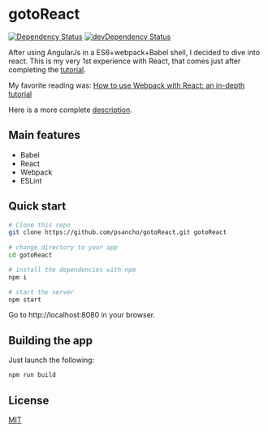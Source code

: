 # gotoReact

[![Dependency Status](https://david-dm.org/psancho/gotoreact/status.svg)](https://david-dm.org/psancho/gotoreact#info=dependencies) [![devDependency Status](https://david-dm.org/psancho/gotoreact/dev-status.svg)](https://david-dm.org/psancho/gotoreact#info=devDependencies)

After using AngularJs in a ES6+webpack+Babel shell, I decided to dive into react.
This is my very 1st experience with React, that comes just after completing the [tutorial](https://reactjs.org/tutorial/tutorial.html).

My favorite reading was: [How to use Webpack with React: an in-depth tutorial](https://medium.freecodecamp.org/learn-webpack-for-react-a36d4cac5060)

Here is a more complete [description](./description.md).
## Main features
* Babel
* React
* Webpack
* ESLint

## Quick start

```bash
# Clone this repo
git clone https://github.com/psancho/gotoReact.git gotoReact
 
# change directory to your app
cd gotoReact

# install the dependencies with npm
npm i

# start the server
npm start
```

Go to http://localhost:8080 in your browser.

## Building the app

Just launch the following:

```bash
npm run build
```

## License

[MIT](./LICENCE)